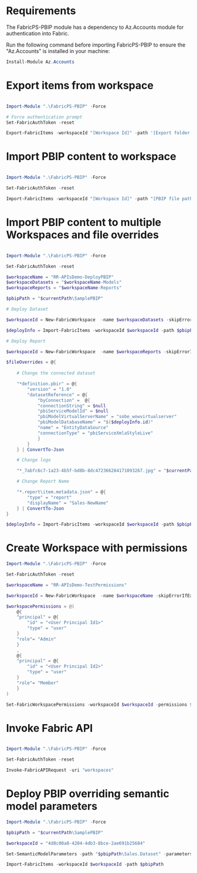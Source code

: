 # Requirements

The FabricPS-PBIP module has a dependency to Az.Accounts module for authentication into Fabric.

Run the following command before importing FabricPS-PBIP to ensure the "Az.Accounts" is installed in your machine:

```powershell
Install-Module Az.Accounts
```

# Export items from workspace

```powershell

Import-Module ".\FabricPS-PBIP" -Force

# Force authentication prompt
Set-FabricAuthToken -reset

Export-FabricItems -workspaceId "[Workspace Id]" -path '[Export folder file path]'

```

# Import PBIP content to workspace

```powershell

Import-Module ".\FabricPS-PBIP" -Force

Set-FabricAuthToken -reset

Import-FabricItems -workspaceId "[Workspace Id]" -path "[PBIP file path]"

```

# Import PBIP content to multiple Workspaces and file overrides


```powershell

Import-Module ".\FabricPS-PBIP" -Force

Set-FabricAuthToken -reset

$workspaceName = "RR-APIsDemo-DeployPBIP"
$workspaceDatasets = "$workspaceName-Models"
$workspaceReports = "$workspaceName-Reports"

$pbipPath = "$currentPath\SamplePBIP"

# Deploy Dataset

$workspaceId = New-FabricWorkspace  -name $workspaceDatasets -skipErrorIfExists

$deployInfo = Import-FabricItems -workspaceId $workspaceId -path $pbipPath -filter "*\sales.dataset"

# Deploy Report

$workspaceId = New-FabricWorkspace  -name $workspaceReports -skipErrorIfExists

$fileOverrides = @{
    
    # Change the connected dataset

    "*definition.pbir" = @{
        "version" = "1.0"
        "datasetReference" = @{          
            "byConnection" =  @{
            "connectionString" = $null
            "pbiServiceModelId" = $null
            "pbiModelVirtualServerName" = "sobe_wowvirtualserver"
            "pbiModelDatabaseName" = "$($deployInfo.id)"                
            "name" = "EntityDataSource"
            "connectionType" = "pbiServiceXmlaStyleLive"
            }
        }
    } | ConvertTo-Json

    # Change logo

    "*_7abfc6c7-1a23-4b5f-bd8b-8dc472366284171093267.jpg" = "$currentPath\sample-resources\logo2.jpg"

    # Change Report Name

    "*.report\item.metadata.json" = @{
        "type" = "report"
        "displayName" = "Sales-NewName"
    } | ConvertTo-Json
}

$deployInfo = Import-FabricItems -workspaceId $workspaceId -path $pbipPath -filter "*\*.report" -fileOverrides $fileOverrides

```

# Create Workspace with permissions

```powershell
Import-Module ".\FabricPS-PBIP" -Force

Set-FabricAuthToken -reset

$workspaceName = "RR-APIsDemo-TestPermissions"

$workspaceId = New-FabricWorkspace  -name $workspaceName -skipErrorIfExists

$workspacePermissions = @(
    @{
    "principal" = @{
        "id" = "<User Principal Id1>"
        "type" = "user"
    }
    "role"= "Admin"
    }
    ,
    @{
    "principal" = @{
        "id" = "<User Principal Id2>"
        "type" = "user"
    }
    "role"= "Member"
    } 
)

Set-FabricWorkspacePermissions -workspaceId $workspaceId -permissions $workspacePermissions
```

# Invoke Fabric API

```powershell

Import-Module ".\FabricPS-PBIP" -Force

Set-FabricAuthToken -reset

Invoke-FabricAPIRequest -uri "workspaces"

```

# Deploy PBIP overriding semantic model parameters

```powershell
Import-Module ".\FabricPS-PBIP" -Force

$pbipPath = "$currentPath\SamplePBIP"

$workspaceId = "4d8c00a0-4204-4db3-8bce-2ae691b25684"

Set-SemanticModelParameters -path "$pbipPath\Sales.Dataset" -parameters @{"Environment"= "DEV"}

Import-FabricItems -workspaceId $workspaceId -path $pbipPath
```